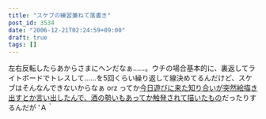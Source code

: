 ```yaml
---
title: "スケブの練習兼ねて落書き"
post_id: 3534
date: "2006-12-21T02:24:59+09:00"
draft: true
tags: []
---
```



左右反転したらあからさまにヘンだなぁ……。ウチの場合基本的に、裏返してライトボードでトレスして……を5回くらい繰り返して線決めてるんだけど、スケブはそんなんできないからなぁ orz ってか[今日遊びに来た知り合いが突然絵描き出すとか言い出したんで、酒の勢いもあってか触発されて描いたもの](https://danmaq.com/3533)だったりするんだが 'Ａ｀
